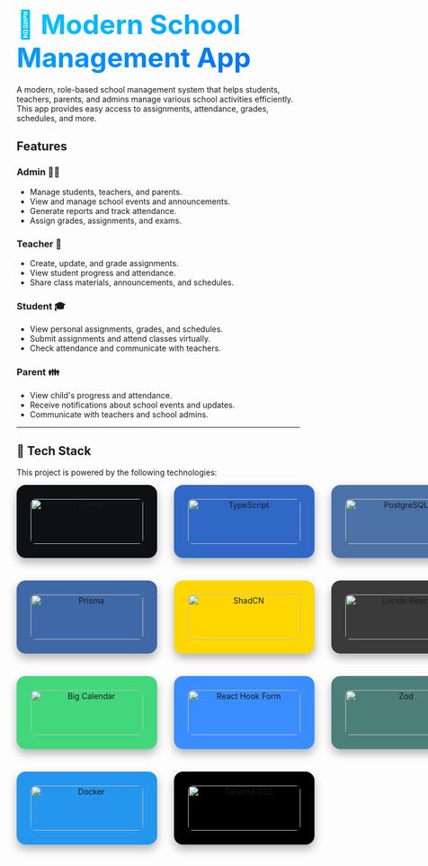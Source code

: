 # <span style="background-image: linear-gradient(to right, #00c6ff, #0072ff); color: transparent; -webkit-background-clip: text; font-size: 3rem; font-weight: 700;">🌟 Modern School Management App</span>

A modern, role-based school management system that helps students, teachers, parents, and admins manage various school activities efficiently. This app provides easy access to assignments, attendance, grades, schedules, and more.

## Features

### Admin 👨‍🏫
- Manage students, teachers, and parents.
- View and manage school events and announcements.
- Generate reports and track attendance.
- Assign grades, assignments, and exams.

### Teacher 🍎
- Create, update, and grade assignments.
- View student progress and attendance.
- Share class materials, announcements, and schedules.

### Student 🎓
- View personal assignments, grades, and schedules.
- Submit assignments and attend classes virtually.
- Check attendance and communicate with teachers.

### Parent 👪
- View child's progress and attendance.
- Receive notifications about school events and updates.
- Communicate with teachers and school admins.

---

## 🚀 Tech Stack

This project is powered by the following technologies:

<div align="center">
  <div style="display: grid; grid-template-columns: repeat(3, 1fr); gap: 30px; max-width: 900px; margin: 0 auto;">
    <div style="border-radius: 16px; background: #0E1111; padding: 25px; box-shadow: 0 8px 16px rgba(0, 0, 0, 0.3); transition: transform 0.3s ease, box-shadow 0.3s ease;">
      <img src="https://img.shields.io/badge/Next.js-000000?style=flat-square&logo=next.js&logoColor=white" alt="Next.js" height="80" width="200" style="border-radius: 8px; transition: transform 0.3s ease;" />
    </div>
    <div style="border-radius: 16px; background: #3068C6; padding: 25px; box-shadow: 0 8px 16px rgba(0, 0, 0, 0.3); transition: transform 0.3s ease, box-shadow 0.3s ease;">
      <img src="https://img.shields.io/badge/TypeScript-3178C6?style=flat-square&logo=typescript&logoColor=white" alt="TypeScript" height="80" width="200" style="border-radius: 8px; transition: transform 0.3s ease;" />
    </div>
    <div style="border-radius: 16px; background: #4B72A6; padding: 25px; box-shadow: 0 8px 16px rgba(0, 0, 0, 0.3); transition: transform 0.3s ease, box-shadow 0.3s ease;">
      <img src="https://img.shields.io/badge/PostgreSQL-336791?style=flat-square&logo=postgresql&logoColor=white" alt="PostgreSQL" height="80" width="200" style="border-radius: 8px; transition: transform 0.3s ease;" />
    </div>
  </div>
  
  <div style="display: grid; grid-template-columns: repeat(3, 1fr); gap: 30px; max-width: 900px; margin: 40px auto;">
    <div style="border-radius: 16px; background: #3F68A6; padding: 25px; box-shadow: 0 8px 16px rgba(0, 0, 0, 0.3); transition: transform 0.3s ease, box-shadow 0.3s ease;">
      <img src="https://img.shields.io/badge/Prisma-2D3748?style=flat-square&logo=prisma&logoColor=white" alt="Prisma" height="80" width="200" style="border-radius: 8px; transition: transform 0.3s ease;" />
    </div>
    <div style="border-radius: 16px; background: #FFD700; padding: 25px; box-shadow: 0 8px 16px rgba(0, 0, 0, 0.3); transition: transform 0.3s ease, box-shadow 0.3s ease;">
      <img src="https://img.shields.io/badge/ShadCN-FFD700?style=flat-square&logo=shadcn&logoColor=black" alt="ShadCN" height="80" width="200" style="border-radius: 8px; transition: transform 0.3s ease;" />
    </div>
    <div style="border-radius: 16px; background: #3A3A3A; padding: 25px; box-shadow: 0 8px 16px rgba(0, 0, 0, 0.3); transition: transform 0.3s ease, box-shadow 0.3s ease;">
      <img src="https://img.shields.io/badge/Lucide_React-2D2A32?style=flat-square&logo=lucide&logoColor=white" alt="Lucide React" height="80" width="200" style="border-radius: 8px; transition: transform 0.3s ease;" />
    </div>
  </div>
  
  <div style="display: grid; grid-template-columns: repeat(3, 1fr); gap: 30px; max-width: 900px; margin: 40px auto;">
    <div style="border-radius: 16px; background: #42D77A; padding: 25px; box-shadow: 0 8px 16px rgba(0, 0, 0, 0.3); transition: transform 0.3s ease, box-shadow 0.3s ease;">
      <img src="https://img.shields.io/badge/Big_Calendar-34D399?style=flat-square&logo=react&logoColor=white" alt="Big Calendar" height="80" width="200" style="border-radius: 8px; transition: transform 0.3s ease;" />
    </div>
    <div style="border-radius: 16px; background: #3A8DFF; padding: 25px; box-shadow: 0 8px 16px rgba(0, 0, 0, 0.3); transition: transform 0.3s ease, box-shadow 0.3s ease;">
      <img src="https://img.shields.io/badge/React_Hook_Form-2C6DF0?style=flat-square&logo=reacthookform&logoColor=white" alt="React Hook Form" height="80" width="200" style="border-radius: 8px; transition: transform 0.3s ease;" />
    </div>
    <div style="border-radius: 16px; background: #4C7F7A; padding: 25px; box-shadow: 0 8px 16px rgba(0, 0, 0, 0.3); transition: transform 0.3s ease, box-shadow 0.3s ease;">
      <img src="https://img.shields.io/badge/Zod-2D3748?style=flat-square&logo=zod&logoColor=white" alt="Zod" height="80" width="200" style="border-radius: 8px; transition: transform 0.3s ease;" />
    </div>
  </div>
  
  <div style="display: grid; grid-template-columns: repeat(2, 1fr); gap: 30px; max-width: 900px; margin: 40px auto;">
    <div style="border-radius: 16px; background: #2496ED; padding: 25px; box-shadow: 0 8px 16px rgba(0, 0, 0, 0.3); transition: transform 0.3s ease, box-shadow 0.3s ease;">
      <img src="https://img.shields.io/badge/Docker-2496ED?style=flat-square&logo=docker&logoColor=white" alt="Docker" height="80" width="200" style="border-radius: 8px; transition: transform 0.3s ease;" />
    </div>
    <div style="border-radius: 16px; background: #000000; padding: 25px; box-shadow: 0 8px 16px rgba(0, 0, 0, 0.3); transition: transform 0.3s ease, box-shadow 0.3s ease;">
      <img src="https://img.shields.io/badge/TailwindCSS-06B6D4?style=flat-square&logo=tailwindcss&logoColor=white" alt="Tailwind CSS" height="80" width="200" style="border-radius: 8px; transition: transform 0.3s ease;" />
    </div>
  </div>
</div>
